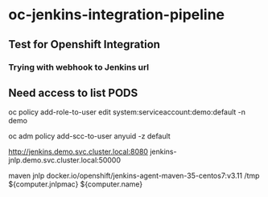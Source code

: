 # oc-jenkins-integration-pipeline

## Test for Openshift Integration

### Trying with webhook to Jenkins url

## Need access to list PODS 
oc policy add-role-to-user edit system:serviceaccount:demo:default -n demo

oc adm policy add-scc-to-user anyuid -z default

http://jenkins.demo.svc.cluster.local:8080
jenkins-jnlp.demo.svc.cluster.local:50000

maven
jnlp
docker.io/openshift/jenkins-agent-maven-35-centos7:v3.11
/tmp
${computer.jnlpmac} ${computer.name}
